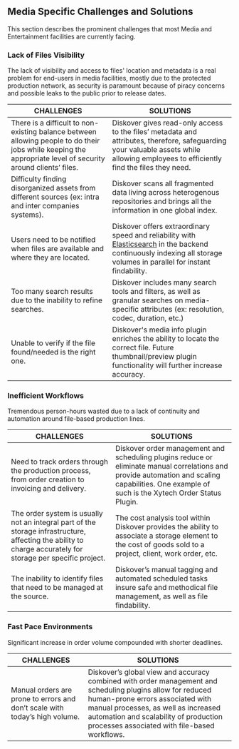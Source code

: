 
## Media Specific Challenges and Solutions

This section describes the prominent challenges that most Media and Entertainment facilities are currently facing.

### Lack of Files Visibility

The lack of visibility and access to files' location and metadata is a real problem for end-users in media facilities, mostly due to the protected production network, as security is paramount because of piracy concerns and possible leaks to the public prior to release dates.

| CHALLENGES | SOLUTIONS |
|--|--|
|There is a difficult to non-existing balance between allowing people to do their jobs while keeping the appropriate level of security around clients’ files. | Diskover gives read-only access to the files’ metadata and attributes, therefore, safeguarding your valuable assets while allowing employees to efficiently find the files they need. |
|Difficulty finding disorganized assets from different sources (ex: intra and inter companies systems).|Diskover scans all fragmented data living across heterogenous repositories and brings all the information in one global index.|
|Users need to be notified when files are available and where they are located. | Diskover offers extraordinary speed and reliability with  [Elasticsearch](https://www.elastic.co/elasticsearch/)  in the backend continuously indexing all storage volumes in parallel for instant findability. |
|Too many search results due to the inability to refine searches.|Diskover includes many search tools and filters, as well as granular searches on media-specific attributes (ex: resolution, codec, duration, etc.)|
|Unable to verify if the file found/needed is the right one.  | Diskover's media info plugin enriches the ability to locate the correct file. Future thumbnail/preview plugin functionality will further increase accuracy. |


### Inefficient Workflows

Tremendous person-hours wasted due to a lack of continuity and automation around file-based production lines.

| CHALLENGES | SOLUTIONS |
|--|--|
|Need to track orders through the production process, from order creation to invoicing and delivery.  | Diskover order management and scheduling plugins reduce or eliminate manual correlations and provide automation and scaling capabilities. One example of such is the Xytech Order Status Plugin. |
|The order system is usually not an integral part of the storage infrastructure, affecting the ability to charge accurately for storage per specific project. | The cost analysis tool within Diskover provides the ability to associate a storage element to the cost of goods sold to a project, client, work order, etc. |
|The inability to identify files that need to be managed at the source. | Diskover’s manual tagging and automated scheduled tasks insure safe and methodical file management, as well as file findability. |

### Fast Pace Environments

Significant increase in order volume compounded with shorter deadlines.

| CHALLENGES | SOLUTIONS |
|--|--|
|Manual orders are prone to errors and don’t scale with today’s high volume. | Diskover’s global view and accuracy combined with order management and scheduling plugins allow for reduced human-prone errors associated with manual processes, as well as increased automation and scalability of production processes associated with file-based workflows. |
